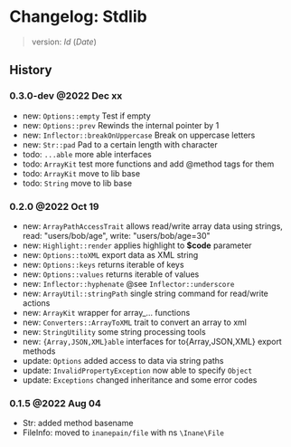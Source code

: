 # Changelog: Stdlib

> version: $Id$ ($Date$)

## History

### 0.3.0-dev @2022 Dec xx

- new: `Options::empty` Test if empty
- new: `Options::prev` Rewinds the internal pointer by 1
- new: `Inflector::breakOnUppercase` Break on uppercase letters
- new: `Str::pad` Pad to a certain length with character
- todo: `...able` more able interfaces
- todo: `ArrayKit` test more functions and add @method tags for them
- todo: `ArrayKit` move to lib base
- todo: `String` move to lib base

### 0.2.0 @2022 Oct 19

- new: `ArrayPathAccessTrait` allows read/write array data using strings, read: "users/bob/age", write: "users/bob/age=30"
- new: `Highlight::render` applies highlight to **$code** parameter
- new: `Options::toXML` export data as XML string
- new: `Options::keys` returns iterable of keys
- new: `Options::values` returns iterable of values
- new: `Inflector::hyphenate` @see `Inflector::underscore`
- new: `ArrayUtil::stringPath` single string command for read/write actions
- new: `ArrayKit` wrapper for array_... functions
- new: `Converters::ArrayToXML` trait to convert an array to xml
- new: `StringUtility` some string processing tools
- new: `{Array,JSON,XML}able` interfaces for to{Array,JSON,XML} export methods
- update: `Options` added access to data via string paths
- update: `InvalidPropertyException` now able to specify `Object`
- update: `Exceptions` changed inheritance and some error codes

### 0.1.5 @2022 Aug 04

 - Str: added method basename
 - FileInfo: moved to `inanepain/file` with ns `\Inane\File`

